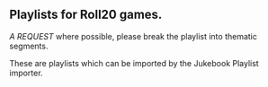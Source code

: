 ## Playlists for Roll20 games.

*A REQUEST* 
where possible, please break the playlist into thematic segments.

These are playlists which can be imported by the Jukebook Playlist importer.
